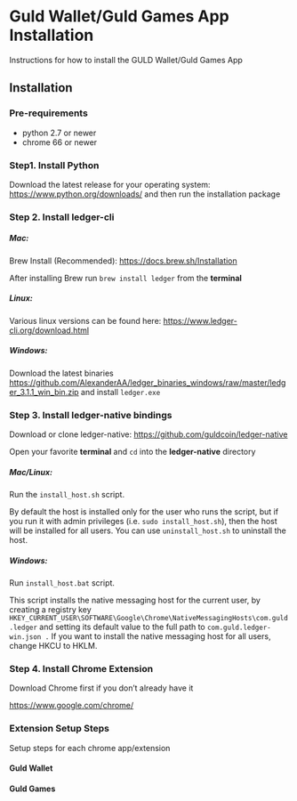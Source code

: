 # Guld Wallet/Guld Games App Installation

Instructions for how to install the GULD Wallet/Guld Games App

## Installation

### Pre-requirements

- python 2.7 or newer
- chrome 66 or newer

### Step1. Install **Python** 

Download the latest release for your operating system: https://www.python.org/downloads/ and then run the installation package

### Step 2. Install **ledger-cli** 

##### Mac:

Brew Install (Recommended): https://docs.brew.sh/Installation

After installing Brew run `brew install ledger` from the **terminal**

##### Linux: 

Various linux versions can be found here: https://www.ledger-cli.org/download.html

##### Windows: 

Download the latest binaries https://github.com/AlexanderAA/ledger_binaries_windows/raw/master/ledger_3.1.1_win_bin.zip and install `ledger.exe`

### Step 3. Install **ledger-native** bindings

Download or clone ledger-native: https://github.com/guldcoin/ledger-native

Open your favorite **terminal** and `cd` into the **ledger-native** directory

##### Mac/Linux: 

Run the `install_host.sh` script.

By default the host is installed only for the user who runs the script, but if you run it with admin privileges (i.e. `sudo install_host.sh`), then the host will be installed for all users. You can use `uninstall_host.sh` to uninstall the host.

##### Windows: 

Run `install_host.bat` script.

This script installs the native messaging host for the current user, by creating a registry key `HKEY_CURRENT_USER\SOFTWARE\Google\Chrome\NativeMessagingHosts\com.guld.ledger` and setting its default value to the full path to `com.guld.ledger-win.json .` If you want to install the native messaging host for all users, change HKCU to HKLM.

### Step 4. Install Chrome Extension

Download Chrome first if you don’t already have it

https://www.google.com/chrome/

### Extension Setup Steps

Setup steps for each chrome app/extension


#### Guld Wallet


#### Guld Games

